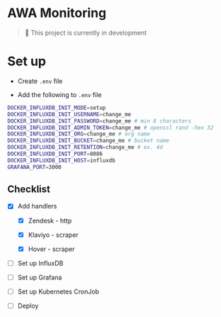 # AWA Monitoring

> 🚨 This project is currently in development

# Set up

- Create `.env` file

- Add the following to `.env` file

```sh
DOCKER_INFLUXDB_INIT_MODE=setup
DOCKER_INFLUXDB_INIT_USERNAME=change_me
DOCKER_INFLUXDB_INIT_PASSWORD=change_me # min 8 characters
DOCKER_INFLUXDB_INIT_ADMIN_TOKEN=change_me # openssl rand -hex 32
DOCKER_INFLUXDB_INIT_ORG=change_me # org name
DOCKER_INFLUXDB_INIT_BUCKET=change_me # bucket name
DOCKER_INFLUXDB_INIT_RETENTION=change_me # ex. 4d
DOCKER_INFLUXDB_INIT_PORT=8086
DOCKER_INFLUXDB_INIT_HOST=influxdb
GRAFANA_PORT=3000
```

## Checklist

- [x] Add handlers

  - [x] Zendesk - http

  - [x] Klaviyo - scraper

  - [x] Hover - scraper

- [ ] Set up InfluxDB

- [ ] Set up Grafana

- [ ] Set up Kubernetes CronJob

- [ ] Deploy
